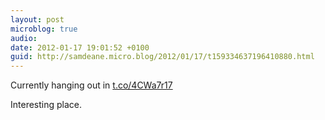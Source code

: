 ```yaml
---
layout: post
microblog: true
audio: 
date: 2012-01-17 19:01:52 +0100
guid: http://samdeane.micro.blog/2012/01/17/t159334637196410880.html
---
```

Currently hanging out in [t.co/4CWa7r17](http://t.co/4CWa7r17)

Interesting place.
